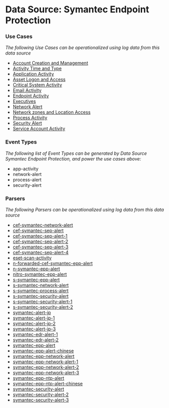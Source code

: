 Data Source: Symantec Endpoint Protection
=========================================

### Use Cases

_The following Use Cases can be operationalized using log data from this data source_

* [Account Creation and Management](usecase_account_creation_and_management.md)
* [Activity Time  and Type](usecase_activity_time__and_type.md)
* [Application Activity](usecase_application_activity.md)
* [Asset Logon and Access](usecase_asset_logon_and_access.md)
* [Critical System Activity](usecase_critical_system_activity.md)
* [Email Activity](usecase_email_activity.md)
* [Endpoint Activity](usecase_endpoint_activity.md)
* [Executives](usecase_executives.md)
* [Network Alert](usecase_network_alert.md)
* [Network zones and Location Access](usecase_network_zones_and_location_access.md)
* [Process Activity](usecase_process_activity.md)
* [Security Alert](usecase_security_alert.md)
* [Service Account Activity](usecase_service_account_activity.md)


### Event Types

_The following list of Event Types can be generated by Data Source Symantec Endpoint Protection, and power the use cases above:_

- app-activity
- network-alert
- process-alert
- security-alert


### Parsers

_The following Parsers can be operationalized using log data from this data source_

* [cef-symantec-network-alert](parserContent_cef-symantec-network-alert.md)
* [cef-symantec-sep-alert](parserContent_cef-symantec-sep-alert.md)
* [cef-symantec-sep-alert-1](parserContent_cef-symantec-sep-alert-1.md)
* [cef-symantec-sep-alert-2](parserContent_cef-symantec-sep-alert-2.md)
* [cef-symantec-sep-alert-3](parserContent_cef-symantec-sep-alert-3.md)
* [cef-symantec-sep-alert-4](parserContent_cef-symantec-sep-alert-4.md)
* [eset-scan-activity](parserContent_eset-scan-activity.md)
* [n-forwarded-cef-symantec-epp-alert](parserContent_n-forwarded-cef-symantec-epp-alert.md)
* [n-symantec-epp-alert](parserContent_n-symantec-epp-alert.md)
* [nitro-symantec-epp-alert](parserContent_nitro-symantec-epp-alert.md)
* [s-symantec-epp-alert](parserContent_s-symantec-epp-alert.md)
* [s-symantec-network-alert](parserContent_s-symantec-network-alert.md)
* [s-symantec-process-alert](parserContent_s-symantec-process-alert.md)
* [s-symantec-security-alert](parserContent_s-symantec-security-alert.md)
* [s-symantec-security-alert-1](parserContent_s-symantec-security-alert-1.md)
* [s-symantec-security-alert-2](parserContent_s-symantec-security-alert-2.md)
* [symantec-alert-jp](parserContent_symantec-alert-jp.md)
* [symantec-alert-jp-1](parserContent_symantec-alert-jp-1.md)
* [symantec-alert-jp-2](parserContent_symantec-alert-jp-2.md)
* [symantec-alert-jp-3](parserContent_symantec-alert-jp-3.md)
* [symantec-edr-alert-1](parserContent_symantec-edr-alert-1.md)
* [symantec-edr-alert-2](parserContent_symantec-edr-alert-2.md)
* [symantec-epp-alert](parserContent_symantec-epp-alert.md)
* [symantec-epp-alert-chinese](parserContent_symantec-epp-alert-chinese.md)
* [symantec-epp-network-alert](parserContent_symantec-epp-network-alert.md)
* [symantec-epp-network-alert-1](parserContent_symantec-epp-network-alert-1.md)
* [symantec-epp-network-alert-2](parserContent_symantec-epp-network-alert-2.md)
* [symantec-epp-network-alert-3](parserContent_symantec-epp-network-alert-3.md)
* [symantec-epp-ntp-alert](parserContent_symantec-epp-ntp-alert.md)
* [symantec-epp-ntp-alert-chinese](parserContent_symantec-epp-ntp-alert-chinese.md)
* [symantec-security-alert](parserContent_symantec-security-alert.md)
* [symantec-security-alert-2](parserContent_symantec-security-alert-2.md)
* [symantec-security-alert-3](parserContent_symantec-security-alert-3.md)
